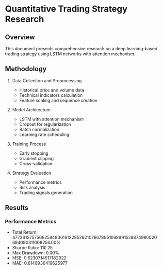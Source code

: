 # Quantitative Trading Strategy Research

## Overview
This document presents comprehensive research on a deep learning-based trading strategy using LSTM networks with attention mechanism.

## Methodology
1. Data Collection and Preprocessing
   - Historical price and volume data
   - Technical indicators calculation
   - Feature scaling and sequence creation

2. Model Architecture
   - LSTM with attention mechanism
   - Dropout for regularization
   - Batch normalization
   - Learning rate scheduling

3. Training Process
   - Early stopping
   - Gradient clipping
   - Cross-validation

4. Strategy Evaluation
   - Performance metrics
   - Risk analysis
   - Trading signals generation
    
## Results

### Performance Metrics
- Total Return: 4773612757568258483616122852621076678951068991529874980020694090311008256.00%
- Sharpe Ratio: 110.25
- Max Drawdown: 0.00%
- MSE: 0.6230714917182922
- MAE: 0.6146936416625977
